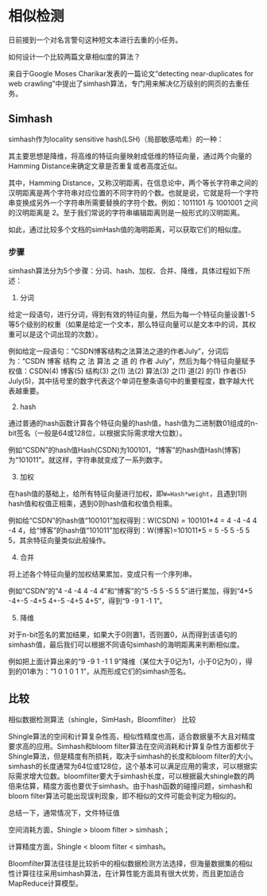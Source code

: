 # 相似检测

日前接到一个对名言警句这种短文本进行去重的小任务。

如何设计一个比较两篇文章相似度的算法？

来自于Google Moses Charikar发表的一篇论文“detecting near-duplicates for web crawling”中提出了simhash算法，专门用来解决亿万级别的网页的去重任务。

## Simhash

simhash作为locality sensitive hash(LSH)（局部敏感哈希）的一种：

其主要思想是降维，将高维的特征向量映射成低维的特征向量，通过两个向量的Hamming Distance来确定文章是否重复或者高度近似。

其中，Hamming Distance，又称汉明距离，在信息论中，两个等长字符串之间的汉明距离是两个字符串对应位置的不同字符的个数。也就是说，它就是将一个字符串变换成另外一个字符串所需要替换的字符个数。例如：1011101 与 1001001 之间的汉明距离是 2。至于我们常说的字符串编辑距离则是一般形式的汉明距离。

如此，通过比较多个文档的simHash值的海明距离，可以获取它们的相似度。

### 步骤

simhash算法分为5个步骤：分词、hash、加权、合并、降维，具体过程如下所述： 

1. 分词

  给定一段语句，进行分词，得到有效的特征向量，然后为每一个特征向量设置1-5等5个级别的权重（如果是给定一个文本，那么特征向量可以是文本中的词，其权重可以是这个词出现的次数）。

  例如给定一段语句：“CSDN博客结构之法算法之道的作者July”，分词后为：“CSDN 博客 结构 之 法 算法 之 道 的 作者 July”，然后为每个特征向量赋予权值：CSDN(4) 博客(5) 结构(3) 之(1) 法(2) 算法(3) 之(1) 道(2) 的(1) 作者(5) July(5)，其中括号里的数字代表这个单词在整条语句中的重要程度，数字越大代表越重要。

2. hash

  通过普通的hash函数计算各个特征向量的hash值，hash值为二进制数01组成的n-bit签名（一般是64或128位，以根据实际需求增大位数）。

  例如“CSDN”的hash值Hash(CSDN)为100101，“博客”的hash值Hash(博客)为“101011”。就这样，字符串就变成了一系列数字。

3. 加权

  在hash值的基础上，给所有特征向量进行加权，即`W=Hash*weight`，且遇到1则hash值和权值正相乘，遇到0则hash值和权值负相乘。

  例如给“CSDN”的hash值“100101”加权得到：W(CSDN) = 100101\*4 = 4 -4 -4 4 -4 4，给“博客”的hash值“101011”加权得到：W(博客)=101011\*5 = 5 -5 5 -5 5 5，其余特征向量类似此般操作。

4. 合并

  将上述各个特征向量的加权结果累加，变成只有一个序列串。

  例如“CSDN”的“4 -4 -4 4 -4 4”和“博客”的“5 -5 5 -5 5 5”进行累加，得到“4+5 -4+-5 -4+5 4+-5 -4+5 4+5”，得到“9 -9 1 -1 1”。

5. 降维

  对于n-bit签名的累加结果，如果大于0则置1，否则置0，从而得到该语句的simhash值，最后我们可以根据不同语句simhash的海明距离来判断相似度。

  例如把上面计算出来的“9 -9 1 -1 1 9”降维（某位大于0记为1，小于0记为0），得到的01串为：“1 0 1 0 1 1”，从而形成它们的simhash签名。

## 比较

相似数据检测算法（shingle，SimHash，Bloomfilter） 比较

Shingle算法的空间和计算复杂性高，相似性精度也高，适合数据量不大且对精度要求高的应用。Simhash和bloom filter算法在空间消耗和计算复杂性方面都优于Shingle算法，但是精度有所损耗，取决于simhash的长度和bloom filter的大小。simhash的长度通常为64位或128位，这个基本可以满足应用的需求，可以根据实际需求增大位数。bloomfilter要大于simhash长度，可以根据最大shingle数的两倍来估算，精度方面也要优于simhash。由于hash函数的碰撞问题，simhash和bloom filter算法可能出现误判现象，即不相似的文件可能会判定为相似的。

总结一下，通常情况下，文件特征值

空间消耗方面，Shingle > bloom filter > simhash；

计算精度方面，Shingle < bloom filter < simhash。

Bloomfilter算法往往是比较折中的相似数据检测方法选择，但海量数据集的相似性计算往往采用simhash算法，在计算性能方面具有很大优势，而且更加适合MapReduce计算模型。